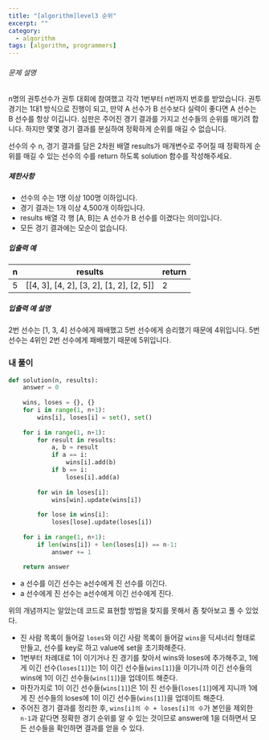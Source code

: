 ```yaml
---
title: "[algorithm]level3 순위"
excerpt: ""
category:
  - algorithm
tags: [algorithm, programmers]
---
```


###### 문제 설명

n명의 권투선수가 권투 대회에 참여했고 각각 1번부터 n번까지 번호를 받았습니다. 권투 경기는 1대1 방식으로 진행이 되고, 만약 A 선수가 B 선수보다 실력이 좋다면 A 선수는 B 선수를 항상 이깁니다. 심판은 주어진 경기 결과를 가지고 선수들의 순위를 매기려 합니다. 하지만 몇몇 경기 결과를 분실하여 정확하게 순위를 매길 수 없습니다.

선수의 수 n, 경기 결과를 담은 2차원 배열 results가 매개변수로 주어질 때 정확하게 순위를 매길 수 있는 선수의 수를 return 하도록 solution 함수를 작성해주세요.

##### 제한사항

- 선수의 수는 1명 이상 100명 이하입니다.
- 경기 결과는 1개 이상 4,500개 이하입니다.
- results 배열 각 행 [A, B]는 A 선수가 B 선수를 이겼다는 의미입니다.
- 모든 경기 결과에는 모순이 없습니다.

##### 입출력 예

| n    | results                                  | return |
| ---- | ---------------------------------------- | ------ |
| 5    | [[4, 3], [4, 2], [3, 2], [1, 2], [2, 5]] | 2      |

##### 입출력 예 설명

2번 선수는 [1, 3, 4] 선수에게 패배했고 5번 선수에게 승리했기 때문에 4위입니다.
5번 선수는 4위인 2번 선수에게 패배했기 때문에 5위입니다.



### 내 풀이

```python
def solution(n, results):
    answer = 0
    
    wins, loses = {}, {}
    for i in range(1, n+1):
        wins[i], loses[i] = set(), set()
    
    for i in range(1, n+1):
        for result in results:
            a, b = result
            if a == i:
                wins[i].add(b)
            if b == i:
                loses[i].add(a)
        
        for win in loses[i]:
            wins[win].update(wins[i])
        
        for lose in wins[i]:
            loses[lose].update(loses[i])
    
    for i in range(1, n+1):
        if len(wins[i]) + len(loses[i]) == n-1:
            answer += 1
            
    return answer
```

- a 선수를 이긴 선수는 a선수에게 진 선수를 이긴다.
- a 선수에게 진 선수는 a선수에게 이긴 선수에게 진다.

위의 개념까지는 알았는데 코드로 표현할 방법을 찾지를 못해서 좀 찾아보고 풀 수 있었다.

- 진 사람 목록이 들어갈 `loses`와 이긴 사람 목록이 들어갈 `wins`을 딕셔너리 형태로 만들고,  선수를 key로 하고 value에 set을 초기화해준다.
- 1번부터 차례대로 1이 이기거나 진 경기를 찾아서 wins와 loses에 추가해주고, 1에게 이긴 선수(`loses[1]`)는 1이 이긴 선수들(`wins[1]`)을 이기니까 이긴 선수들의 wins에 1이 이긴 선수들(`wins[1]`)을 업데이트 해준다.
- 마찬가지로 1이 이긴 선수들(`wins[1]`)은 1이 진 선수들(`loses[1]`)에게 지니까 1에게 진 선수들의 loses에 1이 이긴 선수들(`wins[1]`)을 업데이트 해준다.
- 주어진 경기 결과를 정리한 후, `wins[i]의 수 + loses[i]의 수`가 본인을 제외한 `n-1`과 같다면 정확한 경기 순위를 알 수 있는 것이므로 answer에 1을 더하면서 모든 선수들을 확인하면 결과를 얻을 수 있다.

